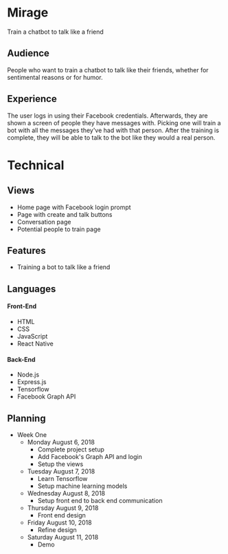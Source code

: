 # Mirage
Train a chatbot to talk like a friend

## Audience
People who want to train a chatbot to talk like their friends, whether for sentimental reasons or for humor.

## Experience
The user logs in using their Facebook credentials. Afterwards, they are shown a screen of people they have messages with. Picking one will train a bot with all the messages they've had with that person. After the training is complete, they will be able to talk to the bot like they would a real person. 

# Technical
## Views
- Home page with Facebook login prompt
- Page with create and talk buttons
- Conversation page
- Potential people to train page

## Features
- Training a bot to talk like a friend

## Languages
#### Front-End
* HTML
* CSS
* JavaScript
* React Native
#### Back-End
* Node.js
* Express.js
* Tensorflow
* Facebook Graph API

## Planning
- Week One
  - Monday August 6, 2018
    - Complete project setup
    - Add Facebook's Graph API and login
    - Setup the views
  - Tuesday August 7, 2018
    - Learn Tensorflow
    - Setup machine learning models
  - Wednesday August 8, 2018
    - Setup front end to back end communication
  - Thursday August 9, 2018
    - Front end design
  - Friday August 10, 2018
    - Refine design
  - Saturday August 11, 2018
    - Demo
